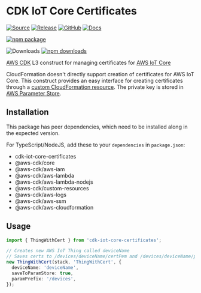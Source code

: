 # CDK IoT Core Certificates

[![Source](https://img.shields.io/badge/Source-GitHub-blue?logo=github)][source]
[![Release](https://github.com/devops-at-home/cdk-iot-core-certificates/workflows/Release/badge.svg)][release]
[![GitHub](https://img.shields.io/github/license/devops-at-home/cdk-iot-core-certificates)][license]
[![Docs](https://img.shields.io/badge/awscdk.io-cdk--iot--core--certificates-orange)][docs]

[![npm package](https://img.shields.io/npm/v/cdk-iot-core-certificates?color=brightgreen)][npm]

![Downloads](https://img.shields.io/badge/-DOWNLOADS:-brightgreen?color=gray)
[![npm downloads](https://img.shields.io/npm/dt/cdk-iot-core-certificates?label=npm&color=blueviolet)][npm]

[AWS CDK] L3 construct for managing certificates for [AWS IoT Core]

CloudFormation doesn't directly support creation of certificates for AWS IoT Core. This construct provides an easy interface for creating certificates through a [custom CloudFormation resource]. The private key is stored in [AWS Parameter Store].

## Installation

This package has peer dependencies, which need to be installed along in the expected version.

For TypeScript/NodeJS, add these to your `dependencies` in `package.json`:

- cdk-iot-core-certificates
- @aws-cdk/core
- @aws-cdk/aws-iam
- @aws-cdk/aws-lambda
- @aws-cdk/aws-lambda-nodejs
- @aws-cdk/custom-resources
- @aws-cdk/aws-logs
- @aws-cdk/aws-ssm
- @aws-cdk/aws-cloudformation

## Usage

```ts
import { ThingWithCert } from 'cdk-iot-core-certificates';

// Creates new AWS IoT Thing called deviceName
// Saves certs to /devices/deviceName/certPem and /devices/deviceName/privKey
new ThingWithCert(stack, 'ThingWithCert', {
  deviceName: 'deviceName',
  saveToParamStore: true,
  paramPrefix: '/devices',
});
```

[aws cdk]: https://aws.amazon.com/cdk/
[custom cloudformation resource]: https://docs.aws.amazon.com/AWSCloudFormation/latest/UserGuide/template-custom-resources.html
[aws iot core]: https://aws.amazon.com/iot-core/
[aws parameter store]: https://docs.aws.amazon.com/systems-manager/latest/userguide/systems-manager-parameter-store.html
[npm]: https://www.npmjs.com/package/cdk-iot-core-certificates
[docs]: https://awscdk.io/packages/cdk-iot-core-certificates@0.0.4/#/
[source]: https://github.com/devops-at-home/cdk-iot-core-certificates
[release]: https://github.com/devops-at-home/cdk-iot-core-certificates/actions/workflows/release.yml
[license]: https://github.com/devops-at-home/cdk-iot-core-certificates/blob/main/LICENSE

